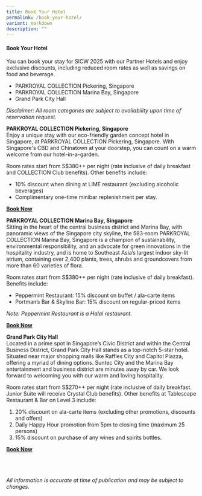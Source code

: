 ```yaml
---
title: Book Your Hotel
permalink: /book-your-hotel/
variant: markdown
description: ""
---
```

#### **Book Your Hotel**
You can book your stay for SICW 2025 with our Partner Hotels and enjoy exclusive discounts, including reduced room rates as well as savings on food and beverage.
* PARKROYAL COLLECTION Pickering, Singapore
* PARKROYAL COLLECTION Marina Bay, Singapore
* Grand Park City Hall

*Disclaimer: All room categories are subject to availability upon time of reservation request.*

**PARKROYAL COLLECTION Pickering, Singapore**
<br>Enjoy a unique stay with our eco-friendly garden concept hotel in Singapore, at PARKROYAL COLLECTION Pickering, Singapore. With Singapore's CBD and Chinatown at your doorstep, you can count on a warm welcome from our hotel-in-a-garden.

Room rates start from S$380++ per night (rate inclusive of daily breakfast and COLLECTION Club benefits). Other benefits include: 
* 10% discount when dining at LIME restaurant (excluding alcoholic beverages) 
* Complimentary one-time minibar replenishment per stay. 
 
<a href="https://book.passkey.com/e/51043313" target="_blank">**Book Now**</a>

**PARKROYAL COLLECTION Marina Bay, Singapore**
<br>Sitting in the heart of the central business district and Marina Bay, with panoramic views of the Singapore city skyline, the 583-room PARKROYAL COLLECTION Marina Bay, Singapore is a champion of sustainability, environmental responsibility, and an advocate for green innovations in the hospitality industry, and is home to Southeast Asia’s largest indoor sky-lit atrium, containing over 2,400 plants, trees, shrubs and groundcovers from more than 60 varieties of flora. 

Room rates start from S$380++ per night (rate inclusive of daily breakfast). Benefits include:
* Peppermint Restaurant: 15% discount on buffet / ala-carte items 
* Portman’s Bar &amp; Skyline Bar: 15% discount on regular-priced items

*Note: Peppermint Restaurant is a Halal restaurant.*

<a href="https://book.passkey.com/go/GovWare2025" target="_blank">**Book Now**</a>

**Grand Park City Hall**
<br>Located in a prime spot in Singapore’s Civic District and within the Central Business District, Grand Park City Hall stands as a top-notch 5-star hotel. Situated near major shopping malls like Raffles City and Capitol Piazza, offering a myriad of dining options. Suntec City and the Marina Bay entertainment and business district are minutes away by car. We look forward to welcoming you with our warm and loving hospitality.

Room rates start from S$270++ per night (rate inclusive of daily breakfast. Junior Suite will receive Crystal Club benefits). Other benefits at Tablescape Restaurant &amp; Bar on Level 3 include: 
1. 20% discount on ala-carte items (excluding other promotions, discounts and offers) 
2. Daily Happy Hour promotion from 5pm to closing time (maximum 25 persons)
3. 15% discount on purchase of any wines and spirits bottles. 

<a href="https://reservations.travelclick.com/95980?groupID=4772583" target="_blank">**Book Now**</a>

<br><br><br>*All information is accurate at time of publication and may be subject to changes.*